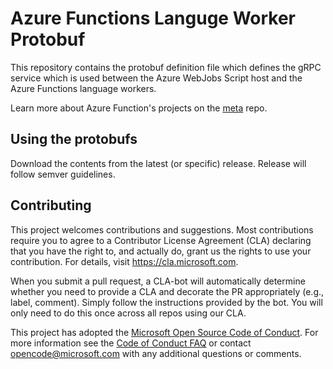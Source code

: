 # Azure Functions Languge Worker Protobuf

This repository contains the protobuf definition file which defines the gRPC service which is used between the Azure WebJobs Script host and the Azure Functions language workers. 

Learn more about Azure Function's projects on the [meta](https://github.com/azure/azure-functions) repo.

## Using the protobufs

Download the contents from the latest (or specific) release. Release will follow semver guidelines.

## Contributing

This project welcomes contributions and suggestions.  Most contributions require you to agree to a
Contributor License Agreement (CLA) declaring that you have the right to, and actually do, grant us
the rights to use your contribution. For details, visit https://cla.microsoft.com.

When you submit a pull request, a CLA-bot will automatically determine whether you need to provide
a CLA and decorate the PR appropriately (e.g., label, comment). Simply follow the instructions
provided by the bot. You will only need to do this once across all repos using our CLA.

This project has adopted the [Microsoft Open Source Code of Conduct](https://opensource.microsoft.com/codeofconduct/).
For more information see the [Code of Conduct FAQ](https://opensource.microsoft.com/codeofconduct/faq/) or
contact [opencode@microsoft.com](mailto:opencode@microsoft.com) with any additional questions or comments.
